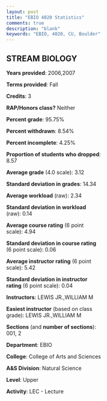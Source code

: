 ```yaml
---
layout: post
title: "EBIO 4020 Statistics"
comments: true
description: "blank"
keywords: "EBIO, 4020, CU, Boulder"
--- 
```

<head>
<script src="https://ajax.googleapis.com/ajax/libs/jquery/2.1.3/jquery.min.js"></script>
<script src="https://dl.dropboxusercontent.com/s/pc42nxpaw1ea4o9/highcharts.js?dl=0"></script>
<!-- <script src="../assets/js/highcharts.js"></script> -->
<style type="text/css">@font-face {
	font-family: "Bebas Neue";
	src: url(https://www.filehosting.org/file/details/544349/BebasNeue%20Regular.otf) format("opentype");
	}
	h1.Bebas { 
		font-family: "Bebas Neue", Verdana, Tahoma;
	}
</style>
</head>
<body>
	<div id="container" style="float: right; width: 45%; height: 88%; margin-left: 2.5%; margin-right: 2.5%;"></div>
	<script language="JavaScript">
		$(document).ready(function() {
		var chart = {type: 'column'};
		var title = {text: 'Grade Distribution'};
		var xAxis = {categories: ['A','B','C','D','F'],crosshair: true};
		var yAxis = {min: 0,title: {text: 'Percentage'}};
		var tooltip = {headerFormat: '<center><b><span style="font-size:20px">{point.key}</span></b></center>',
		               pointFormat: '<td style="padding:0"><b>{point.y:.1f}%</b></td>',
		               footerFormat: '</table>',shared: true,useHTML: true};
		var plotOptions = {column: {pointPadding: 0.0,borderWidth: 0}};  
		var credits = {enabled: false};var series= [{name: 'Percent',data: [45.9,37.7,6.56,4.92,4.92,]}];
		var json = {};
		json.chart = chart;
		json.title = title;
		json.tooltip = tooltip;
		json.xAxis = xAxis;
		json.yAxis = yAxis;  
		json.series = series;
		json.plotOptions = plotOptions;  
		json.credits = credits;
		$('#container').highcharts(json);
	});
	</script>
</body>
			   
## STREAM BIOLOGY

**Years provided**: 2006,2007

**Terms provided**: Fall

**Credits**: 3

**RAP/Honors class?** Neither

**Percent grade**: 95.75%

**Percent withdrawn**: 8.54%

**Percent incomplete**: 4.25%

**Proportion of students who dropped**: 8.57

**Average grade** (4.0 scale): 3.12

**Standard deviation in grades**: 14.34

**Average workload** (raw): 2.34

**Standard deviation in workload** (raw): 0.14

**Average course rating** (6 point scale): 4.94

**Standard deviation in course rating** (6 point scale): 0.06

**Average instructor rating** (6 point scale): 5.42

**Standard deviation in instructor rating** (6 point scale): 0.04

**Instructors**: LEWIS JR.,WILLIAM M

**Easiest instructor** (based on class grade): LEWIS JR.,WILLIAM M

**Sections** (and **number of sections**): 001, 2

**Department**: EBIO

**College**: College of Arts and Sciences

**A&S Division**: Natural Science

**Level**: Upper

**Activity**: LEC - Lecture